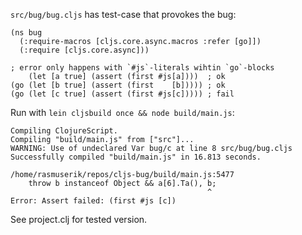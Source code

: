 `src/bug/bug.cljs` has test-case that provokes the bug:

    (ns bug
      (:require-macros [cljs.core.async.macros :refer [go]])
      (:require [cljs.core.async]))
    
    ; error only happens with `#js`-literals wihtin `go`-blocks
        (let [a true] (assert (first #js[a])))  ; ok
    (go (let [b true] (assert (first    [b])))) ; ok
    (go (let [c true] (assert (first #js[c])))) ; fail

Run with `lein cljsbuild once && node build/main.js`:

    Compiling ClojureScript.
    Compiling "build/main.js" from ["src"]...
    WARNING: Use of undeclared Var bug/c at line 8 src/bug/bug.cljs
    Successfully compiled "build/main.js" in 16.813 seconds.
    
    /home/rasmuserik/repos/cljs-bug/build/main.js:5477
        throw b instanceof Object && a[6].Ta(), b;
                                                ^
    Error: Assert failed: (first #js [c])
    

See project.clj for tested version.
